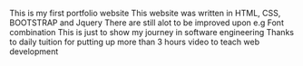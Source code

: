 This is my first portfolio website
This website was written in HTML, CSS, BOOTSTRAP and Jquery
There are still alot to be improved upon e.g Font combination
This is just to show my journey in software engineering
Thanks to daily tuition for putting up more than 3 hours video to teach web development

